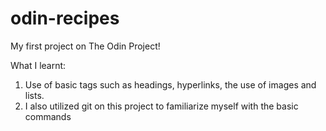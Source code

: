 # odin-recipes

My first project on The Odin Project!

What I learnt:

1. Use of basic tags such as headings, hyperlinks, the use of images and lists.
2. I also utilized git on this project to familiarize myself with the basic commands